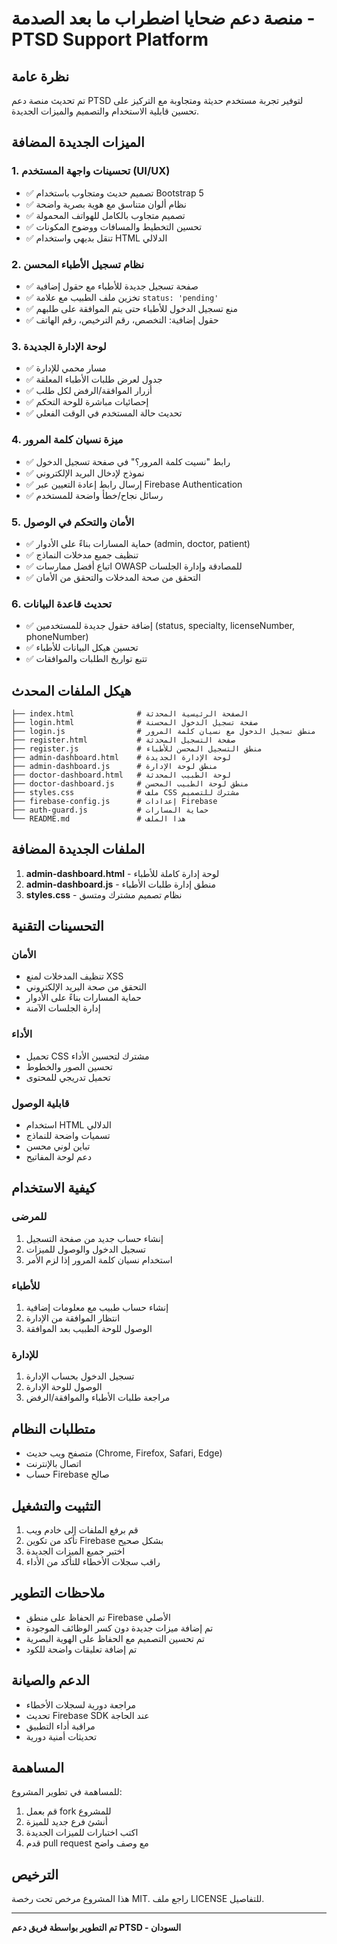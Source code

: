 # منصة دعم ضحايا اضطراب ما بعد الصدمة - PTSD Support Platform

## نظرة عامة

تم تحديث منصة دعم PTSD لتوفير تجربة مستخدم حديثة ومتجاوبة مع التركيز على تحسين قابلية الاستخدام والتصميم والميزات الجديدة.

## الميزات الجديدة المضافة

### 1. تحسينات واجهة المستخدم (UI/UX)
- ✅ تصميم حديث ومتجاوب باستخدام Bootstrap 5
- ✅ نظام ألوان متناسق مع هوية بصرية واضحة
- ✅ تصميم متجاوب بالكامل للهواتف المحمولة
- ✅ تحسين التخطيط والمسافات ووضوح المكونات
- ✅ تنقل بديهي واستخدام HTML الدلالي

### 2. نظام تسجيل الأطباء المحسن
- ✅ صفحة تسجيل جديدة للأطباء مع حقول إضافية
- ✅ تخزين ملف الطبيب مع علامة `status: 'pending'`
- ✅ منع تسجيل الدخول للأطباء حتى يتم الموافقة على طلبهم
- ✅ حقول إضافية: التخصص، رقم الترخيص، رقم الهاتف

### 3. لوحة الإدارة الجديدة
- ✅ مسار محمي للإدارة
- ✅ جدول لعرض طلبات الأطباء المعلقة
- ✅ أزرار الموافقة/الرفض لكل طلب
- ✅ إحصائيات مباشرة للوحة التحكم
- ✅ تحديث حالة المستخدم في الوقت الفعلي

### 4. ميزة نسيان كلمة المرور
- ✅ رابط "نسيت كلمة المرور؟" في صفحة تسجيل الدخول
- ✅ نموذج لإدخال البريد الإلكتروني
- ✅ إرسال رابط إعادة التعيين عبر Firebase Authentication
- ✅ رسائل نجاح/خطأ واضحة للمستخدم

### 5. الأمان والتحكم في الوصول
- ✅ حماية المسارات بناءً على الأدوار (admin, doctor, patient)
- ✅ تنظيف جميع مدخلات النماذج
- ✅ اتباع أفضل ممارسات OWASP للمصادقة وإدارة الجلسات
- ✅ التحقق من صحة المدخلات والتحقق من الأمان

### 6. تحديث قاعدة البيانات
- ✅ إضافة حقول جديدة للمستخدمين (status, specialty, licenseNumber, phoneNumber)
- ✅ تحسين هيكل البيانات للأطباء
- ✅ تتبع تواريخ الطلبات والموافقات

## هيكل الملفات المحدث

```
├── index.html              # الصفحة الرئيسية المحدثة
├── login.html              # صفحة تسجيل الدخول المحسنة
├── login.js                # منطق تسجيل الدخول مع نسيان كلمة المرور
├── register.html           # صفحة التسجيل المحدثة
├── register.js             # منطق التسجيل المحسن للأطباء
├── admin-dashboard.html    # لوحة الإدارة الجديدة
├── admin-dashboard.js      # منطق لوحة الإدارة
├── doctor-dashboard.html   # لوحة الطبيب المحدثة
├── doctor-dashboard.js     # منطق لوحة الطبيب المحسن
├── styles.css              # ملف CSS مشترك للتصميم
├── firebase-config.js      # إعدادات Firebase
├── auth-guard.js           # حماية المسارات
└── README.md               # هذا الملف
```

## الملفات الجديدة المضافة

1. **admin-dashboard.html** - لوحة إدارة كاملة للأطباء
2. **admin-dashboard.js** - منطق إدارة طلبات الأطباء
3. **styles.css** - نظام تصميم مشترك ومتسق

## التحسينات التقنية

### الأمان
- تنظيف المدخلات لمنع XSS
- التحقق من صحة البريد الإلكتروني
- حماية المسارات بناءً على الأدوار
- إدارة الجلسات الآمنة

### الأداء
- تحميل CSS مشترك لتحسين الأداء
- تحسين الصور والخطوط
- تحميل تدريجي للمحتوى

### قابلية الوصول
- استخدام HTML الدلالي
- تسميات واضحة للنماذج
- تباين لوني محسن
- دعم لوحة المفاتيح

## كيفية الاستخدام

### للمرضى
1. إنشاء حساب جديد من صفحة التسجيل
2. تسجيل الدخول والوصول للميزات
3. استخدام نسيان كلمة المرور إذا لزم الأمر

### للأطباء
1. إنشاء حساب طبيب مع معلومات إضافية
2. انتظار الموافقة من الإدارة
3. الوصول للوحة الطبيب بعد الموافقة

### للإدارة
1. تسجيل الدخول بحساب الإدارة
2. الوصول للوحة الإدارة
3. مراجعة طلبات الأطباء والموافقة/الرفض

## متطلبات النظام

- متصفح ويب حديث (Chrome, Firefox, Safari, Edge)
- اتصال بالإنترنت
- حساب Firebase صالح

## التثبيت والتشغيل

1. قم برفع الملفات إلى خادم ويب
2. تأكد من تكوين Firebase بشكل صحيح
3. اختبر جميع الميزات الجديدة
4. راقب سجلات الأخطاء للتأكد من الأداء

## ملاحظات التطوير

- تم الحفاظ على منطق Firebase الأصلي
- تم إضافة ميزات جديدة دون كسر الوظائف الموجودة
- تم تحسين التصميم مع الحفاظ على الهوية البصرية
- تم إضافة تعليقات واضحة للكود

## الدعم والصيانة

- مراجعة دورية لسجلات الأخطاء
- تحديث Firebase SDK عند الحاجة
- مراقبة أداء التطبيق
- تحديثات أمنية دورية

## المساهمة

للمساهمة في تطوير المشروع:
1. قم بعمل fork للمشروع
2. أنشئ فرع جديد للميزة
3. اكتب اختبارات للميزات الجديدة
4. قدم pull request مع وصف واضح

## الترخيص

هذا المشروع مرخص تحت رخصة MIT. راجع ملف LICENSE للتفاصيل.

---

**تم التطوير بواسطة فريق دعم PTSD - السودان**